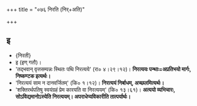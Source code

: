 +++
title = "०७६ निरति (निर्+अति)"

+++

##  इ
- {निरती}
- इ (इण् गतौ)।
- 'तद्भवान् वृत्तसम्पन्नः स्थितः पथि निरत्यये' (रा० ४।२९।१२)। **निरत्ययः पन्थाः=अप्रतिभयो मार्गः, निष्कण्टक इत्यर्थः।**
- 'निरत्ययं साम न दानवर्जितम्' (कि० १।१२)। **निरत्ययं निर्बाधम्, अच्छलमित्यर्थः।**
- 'शक्तिरर्थपतिषु स्वयंग्रहं प्रेम कारयति वा निरत्ययम्' (कि० १३।६१)। **अत्ययो व्यभिचारः, सोऽविद्यमानोऽस्येति निरत्ययम्। अपराधेप्यविकारीति तात्पर्यार्थः।**
